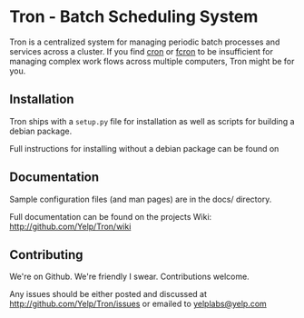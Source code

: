 Tron - Batch Scheduling System
==============================

Tron is a centralized system for managing periodic batch processes and services
across a cluster. If you find [cron](http://en.wikipedia.org/wiki/Cron) or
[fcron](http://fcron.free.fr/) to be insufficient for managing complex work
flows across multiple computers, Tron might be for you.

Installation
------------

Tron ships with a `setup.py` file for installation as well as scripts for building a debian package.

Full instructions for installing without a debian package can be found on 

Documentation
-------------

Sample configuration files (and man pages) are in the docs/ directory.

Full documentation can be found on the projects Wiki: http://github.com/Yelp/Tron/wiki

Contributing
------------

We're on Github. We're friendly I swear. Contributions welcome.

Any issues should be either posted and discussed at http://github.com/Yelp/Tron/issues
or emailed to yelplabs@yelp.com